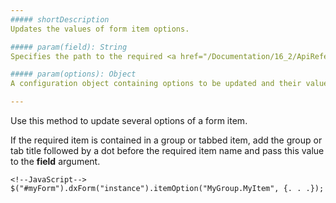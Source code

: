 ```yaml
---
##### shortDescription
Updates the values of form item options.

##### param(field): String
Specifies the path to the required <a href="/Documentation/16_2/ApiReference/UI_Widgets/dxForm/Configuration#formData">formData</a> field, or the name of the required item.

##### param(options): Object
A configuration object containing options to be updated and their values.

---
```

Use this method to update several options of a form item.

If the required item is contained in a group or tabbed item, add the group or tab title followed by a dot before the required item name and pass this value to the **field** argument.

    <!--JavaScript-->
    $("#myForm").dxForm("instance").itemOption("MyGroup.MyItem", {. . .});